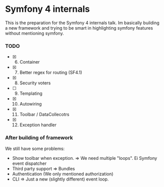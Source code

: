 # Symfony 4 internals

This is the preparation for the Symfony 4 internals talk. Im basically building a new framework and trying to be smart
in highlighting symfony features without mentioning symfony. 

### TODO 

* [x] 6. Container
* [x] 7. Better regex for routing (SF4.1)
* [x] 8. Security voters
* [ ] 9. Templating
* [x] 10. Autowiring
* [x] 11. Toolbar / DataCollecotrs
* [x] 12. Exception handler


### After building of framework

We still have some problems: 

* Show toolbar when exception. => We need multiple "loops". Ei Symfony event dispatcher
* Third party support => Bundles
* Authentication (We only mentioned authorization)
* CLI => Just a new (slightly different) event loop. 


